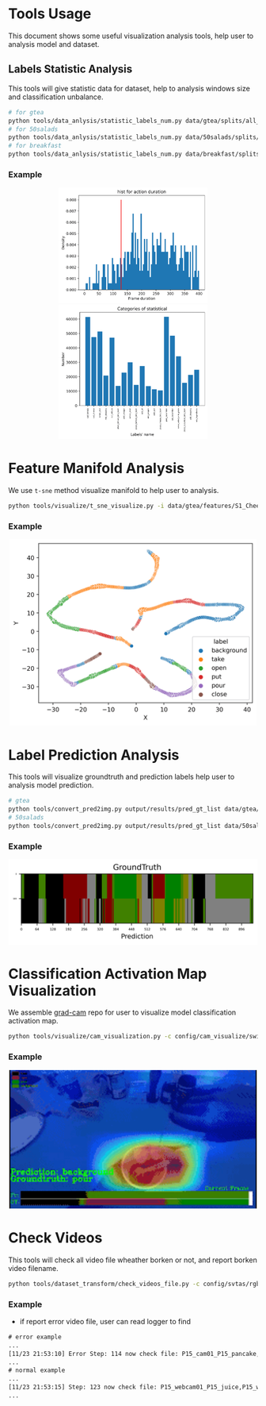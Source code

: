 # Tools Usage
This document shows some useful visualization analysis tools, help user to analysis model and dataset.

## Labels Statistic Analysis
This tools will give statistic data for dataset, help to analysis windows size and classification unbalance.

```bash
# for gtea
python tools/data_anlysis/statistic_labels_num.py data/gtea/splits/all_files.txt data/gtea/groundTruth data/gtea/mapping.txt output
# for 50salads
python tools/data_anlysis/statistic_labels_num.py data/50salads/splits/all_files.txt data/50salads/groundTruth data/50salads/mapping.txt output
# for breakfast
python tools/data_anlysis/statistic_labels_num.py data/breakfast/splits/all_files.txt data/breakfast/groundTruth data/breakfast/mapping.txt output
```
### Example
<center class="half">
<img src="./image/50salads_action_duration_count.png" width=300/>
<img src="./image/50salads_labels_count.png" width=300/>
</center>

# Feature Manifold Analysis
We use `t-sne` method visualize manifold to help user to analysis.
```bash
python tools/visualize/t_sne_visualize.py -i data/gtea/features/S1_Cheese_C1.npy -l data/gtea/groundTruth/S1_Cheese_C1.txt -o output
```
### Example
<div align="center">
  <img src="./image/t-SNE_visalize.png" width=500/></div>

# Label Prediction Analysis
This tools will visualize groundtruth and prediction labels help user to analysis model prediction.
```bash
# gtea
python tools/convert_pred2img.py output/results/pred_gt_list data/gtea/mapping.txt output/results/imgs --sliding_windows 128
# 50salads
python tools/convert_pred2img.py output/results/pred_gt_list data/50salads/mapping.txt output/results/imgs --sliding_windows 600
```
### Example
<div align="center">
  <img src="./image/label_pred.png" width=700/></div>

# Classification Activation Map Visualization
We assemble [grad-cam](https://github.com/jacobgil/pytorch-grad-cam) repo for user to visualize model classification activation map.
```bash
python tools/visualize/cam_visualization.py -c config/cam_visualize/swin_v2_transformer_fc_visualize.py -o output --method gradcam
```
### Example
<div align="center">
  <img src="./image/cam_visualization.gif" width=500/></div>

# Check Videos
This tools will check all video file wheather borken or not, and report borken video filename.
```bash
python tools/dataset_transform/check_videos_file.py -c config/svtas/rgb/efficientformer_breakfast.py
```
### Example
- if report error video file, user can read logger to find
```txt
# error example
...
[11/23 21:53:10] Error Step: 114 now check file: P15_cam01_P15_pancake,P15_cam01_P15_salat
...
# normal example
...
[11/23 21:53:15] Step: 123 now check file: P15_webcam01_P15_juice,P15_webcam01_P15_milk
...

```